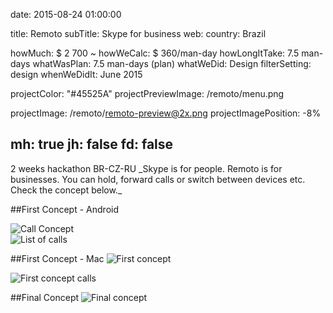 date: 2015-08-24 01:00:00

title: Remoto
subTitle: Skype for business
web:
country: Brazil

howMuch: $ 2 700 ~
howWeCalc: $ 360/man-day
howLongItTake: 7.5 man-days
whatWasPlan: 7.5 man-days (plan)
whatWeDid: Design
filterSetting: design
whenWeDidIt: June 2015

projectColor: "#45525A"
projectPreviewImage: /remoto/menu.png

projectImage: /remoto/remoto-preview@2x.png
projectImagePosition: -8%

mh: true
jh: false
fd: false
---



<div id="description" class="description">
2 weeks hackathon BR-CZ-RU
_Skype is for people. Remoto is for businesses. You can hold, forward calls or switch between devices etc. Check the concept below._
</div>

##First Concept - Android
<div class="portraits">
  <div class="portrait left">
    <img class="lazyload mobile-portrait"
    data-src="/remoto/remoto-android-concept-call.png"
    data-srcset="/remoto/remoto-android-concept-call@2x.png 2000w,
            /remoto/remoto-android-concept-call.png 1280w,
            /remoto/remoto-android-concept-call.png 800w,"
    sizes="100%"
    alt="Call Concept">
  </div>
  <div class="portrait right">
    <img class="lazyload mobile-portrait"
    data-src="/remoto/remoto-android-concept-list.png"
    data-srcset="/remoto/remoto-android-concept-list@2x.png 2000w,
            /remoto/remoto-android-concept-list.png 1280w,
            /remoto/remoto-android-concept-list.png 800w,"
    sizes="100%"
    alt="List of calls">
  </div>
</div>

##First Concept - Mac
<img class="lazyload container-page"
  data-src="/remoto/remoto-first-concept-chat.png"
  data-srcset="/remoto/remoto-first-concept-chat@2x.png 2000w,
          /remoto/remoto-first-concept-chat.png 1280w,
          /remoto/remoto-first-concept-chat@small.png 800w,"
  sizes="100%"
  alt="First concept">

<img class="lazyload container-page"
  data-src="/remoto/remoto-first-concept-active-calls.png"
  data-srcset="/remoto/remoto-first-concept-active-calls@2x.png 2000w,
          /remoto/remoto-first-concept-active-calls.png 1280w,
          /remoto/remoto-first-concept-active-calls@small.png 800w,"
  sizes="100%"
  alt="First concept calls">

##Final Concept
<img class="lazyload container-page"
  data-src="/remoto/remoto-final-concept.png"
  data-srcset="/remoto/remoto-final-concept@2x.png 2000w,
          /remoto/remoto-final-concept.png 1280w,
          /remoto/remoto-final-concept@small.png 800w,"
  sizes="100%"
  alt="Final concept">






